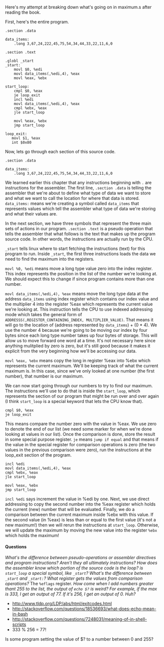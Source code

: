 Here's my attempt at breaking down what's going on in maximum.s after reading the book.

First, here's the entire program.

```
.section .data

data_items:
    .long 3,67,24,222,45,75,54,34,44,33,22,11,6,0

.section .text

.globl _start
_start:
    movl $0, %edi
    movl data_items(,%edi,4), %eax
    movl %eax, %ebx

start_loop:
    cmpl $0, %eax
    je loop_exit
    incl %edi
    movl data_items(,%edi,4), %eax
    cmpl %ebx, %eax
    jle start_loop

    movl %eax, %ebx
    jmp start_loop

loop_exit:
   movl $1, %eax
   int $0x80
```

Now, lets go through each section of this source code.

```
.section .data

data_items:
    .long 3,67,24,222,45,75,54,34,44,33,22,11,6,0
```

We learned earlier this chapter that any instructions beginning with `.` are instructions for the assembler. The first line, `.section .data` is telling the assembler that we're about to define what type of data we want to store and what we want to call the location for where that data is stored. `data_items:` means we're creating a symbol called `data_items` that represents values which tell the assembler what type of data we're storing and what their values are.

In the next section, we have three symbols that represent the three main sets of actions in our program. `.section .text` is a pseudo operation that tells the assembler that what follows is the text that makes up the program source code. In other words, the instructions are actually run by the CPU.

`_start` tells linux where to start fetching the instructions (text) for this program to run. Inside `_start`, the first three instructions loads the data we need to find the maximum into the registers.

`movl %0, %edi` means move a long type value zero into the index register. This index represents the position in the list of the number we're looking at. We should expect this to change if since program contains more than one number.

`movl data_items(,%edi,4), %eax` means move the long type data at the address `data_items` using index register which contains our index value and the multiplier 4 into the register %eax which represents the current value we're looking at. This instruction tells the CPU to use indexed addressing mode which takes the general form of `ADDRESSS(,REGISTER_CONTAINING_INDEX, MULTIPLIER_VALUE)`. That means it will go to the location of (address represented by `data_items`) + (0 * 4). We use the number 4 because we're going to be moving our index by four bytes since each long type number takes up four bytes of storage. This will allow us to move forward one word at a time. It's not necessary here since anything mulitplied by zero is zero, but it's still good because it makes it explicit from the very beginning how we'll be accessing our data.

`movl %eax, %ebx` means copy the long in register %eax into %ebx which represents the current maximum. We'll be keeping track of what the current maximum is. In this case, since we've only looked at one number (the first number), that number is our maximum.

We can now start going through our numbers to try to find our maximum. The instructions we'll use to do that is inside the `start_loop`, which represents the section of our program that might be run over and over again (I think `start_loop` is a special keyword that lets the CPU know that).

```
cmpl $0, %eax
je loop_exit
```

This means compare the number zero with the value in %eax. We use zero to denote the end of our list (we need some marker for when we're done looking at values in our list). Once the comparison is done, store the result in some special purpose register. `je` means `jump if equal` and that means if the value in the special register for comparison operations is zero (the two values in the previous comparison were zero), run the instructions at the loop_exit section of the program.

```
incl %edi
movl data_items(,%edi,4), %eax
cmpl %ebx, %eax
jle start_loop

movl %eax, %ebx
jmp start_loop
```

`incl %edi` says increment the value in %edi by one. Next, we use direct addressing to copy the second number into the %eax register which holds the current (new) number that will be evaluated. Finally, we do a comparison between the current maximum inside %ebx with this value. If the second value (in %eax) is less than or equal to the first value (it's not a new maximum!) then we will rerun the instructions at `start_loop`. Otherwise, we will update the maximum by moving the new value into the register `%ebx` which holds the maximum!


#### Questions

*What's the difference between pseudo-operations or assembler directives and program instructions? Aren't they all ultimately instructions?*
*How does the assembler know which portion of the source code is the loop? is `start_loop` a special symbol, like `_start`?*
*What's the difference between `_start` and `_start:`?*
*What register gets the values from comparison operations?*
The `%eflags` register.
*How come when I add numbers greater thant 255 to the list, the output of `echo $?` is weird? For example, if the max is 333, I get an output of 77. If it's 256, I get an output of 0. Huh?*
* http://www.tldp.org/LDP/abs/html/exitcodes.html
* http://stackoverflow.com/questions/18536693/what-does-echo-mean-in-bash
* http://stackoverflow.com/questions/7248031/meaning-of-in-shell-scripts
* 333 % 256 = 77!

Is some program setting the value of $? to a number between 0 and 255?





